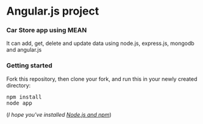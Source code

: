 # Angular.js project
<h3>Car Store app using MEAN</h3>
<p>It can add, get, delete and update data using node.js, express.js, mongodb and angular.js</p>
<h3>Getting started</h3>
<p>Fork this repository, then clone your fork, and run this in your newly created directory:</p>
<pre>
npm install
node app
</pre>
<p>(<em>I hope you've installed <a href="https://nodejs.org/uk/download/">Node.js and npm</a></em>)</p>
